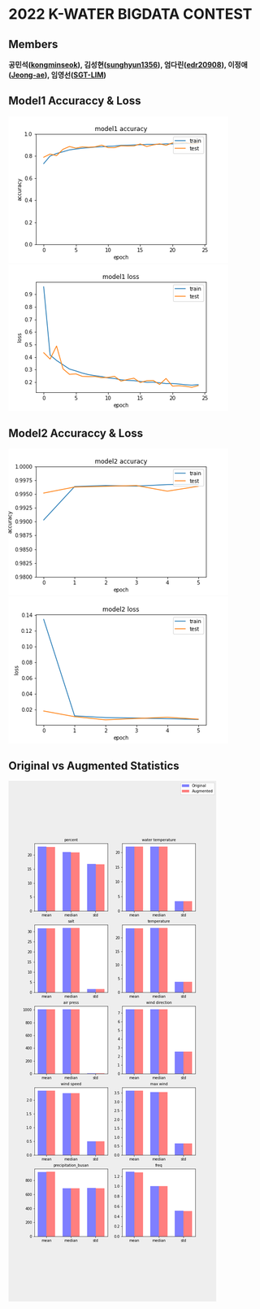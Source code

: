 # 2022 K-WATER BIGDATA CONTEST
## Members 
**공민석([kongminseok](https://github.com/kongminseok)), 김성현([sunghyun1356](https://github.com/sunghyun1356)), 엄다린([edr20908](https://github.com/edr20908)), 이정애([Jeong-ae](https://github.com/Jeong-ae)), 임영선([SGT-LIM](https://github.com/SGT-LIM))**


## Model1 Accuraccy & Loss
<img src="./image/model1_accuracy.png">
<img src="./image/model1_loss.png">


## Model2 Accuraccy & Loss
<img src="./image/model2_accuracy.png">
<img src="./image/model2_loss.png">


## Original vs Augmented Statistics
<!-- img src="./image/o_vs_a_statistics_1.png" -->
<!-- img src="./image/o_vs_a_statistics_2.png" -->
<img src="./image/original_vs_augmented_statistics2.png">
